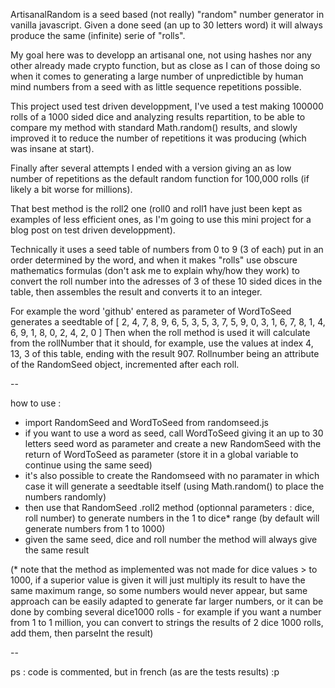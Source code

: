 ArtisanalRandom is a seed based (not really) "random" number generator in vanilla javascript. Given a done seed (an up to 30 letters word) it will always produce the same (infinite) serie of "rolls".

My goal here was to developp an artisanal one, not using hashes nor any other already made crypto function, but as close as I can of those doing so when it comes to generating a large number of unpredictible by human mind numbers from a seed with as little sequence repetitions possible. 

This project used test driven developpment, I've used a test making 100000 rolls of a 1000 sided dice and analyzing results repartition, to be able to compare my method with standard Math.random() results, and slowly improved it to reduce the number of repetitions it was producing (which was insane at start).

Finally after several attempts I ended with a version giving an as low number of repetitions as the default random function for 100,000 rolls (if likely a bit worse for millions).

That best method is the roll2 one (roll0 and roll1 have just been kept as examples of less efficient ones, as I'm going to use this mini project for a blog post on test driven developpment).

Technically it uses a seed table of numbers from 0 to 9 (3 of each) put in an order determined by the word, and when it makes "rolls" use obscure mathematics formulas (don't ask me to explain why/how they work) to convert the roll number into the adresses of 3 of these 10 sided dices in the table, then assembles the result and converts it to an integer.

For example the word 'github' entered as parameter of WordToSeed generates a seedtable of 
[  2, 4, 7, 8, 9, 6, 5, 3, 5,
  3, 7, 5, 9, 0, 3, 1, 6, 7,
  8, 1, 4, 6, 9, 1, 8, 0, 2,
  4, 2, 0
]
Then when the roll method is used it will calculate from the rollNumber that it should, for example, use the values at index 4, 13, 3 of this table, ending with the result 907.
Rollnumber being an attribute of the RandomSeed object, incremented after each roll.

--

how to use : 
 - import RandomSeed and WordToSeed from randomseed.js
 - if you want to use a word as seed, call WordToSeed giving it an up to 30 letters seed word as parameter and create a new RandomSeed with the return of WordToSeed as parameter (store it in a global variable to continue using the same seed)
 - it's also possible to create the Randomseed with no paramater in which case it will generate a seedtable itself (using Math.random() to place the numbers randomly)
 - then use that RandomSeed .roll2 method (optionnal parameters : dice, roll number) to generate numbers in the 1 to dice* range (by default will generate numbers from 1 to 1000)
 - given the same seed, dice and roll number the method will always give the same result

 (* note that the method as implemented was not made for dice values > to 1000, if a superior value is given it will just multiply its result to have the same maximum range, so some numbers would never appear, but same approach can be easily adapted to generate far larger numbers, or it can be done by combing several dice1000 rolls - for example if you want a number from 1 to 1 million, you can convert to strings the results of 2 dice 1000 rolls, add them, then parseInt the result)

--

ps : code is commented, but in french (as are the tests results) :p
